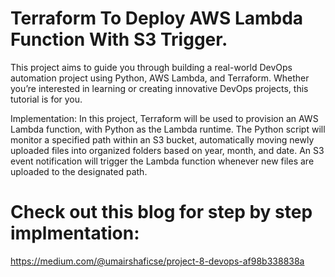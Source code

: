 # Terraform To Deploy AWS Lambda Function With S3 Trigger.
This project aims to guide you through building a real-world DevOps automation project using Python, AWS Lambda, and Terraform. 
Whether you’re interested in learning or creating innovative DevOps projects, this tutorial is for you.

Implementation:
In this project, Terraform will be used to provision an AWS Lambda function, with Python as the Lambda runtime. 
The Python script will monitor a specified path within an S3 bucket, automatically moving newly uploaded files into organized folders based on year, month, and date. 
An S3 event notification will trigger the Lambda function whenever new files are uploaded to the designated path.
# Check out this blog for step by step implmentation: 
https://medium.com/@umairshaficse/project-8-devops-af98b338838a
